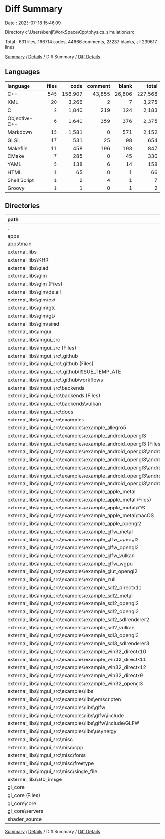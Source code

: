 # Diff Summary

Date : 2025-07-18 15:46:09

Directory c:\\Users\\benji\\WorkSpace\\Cpp\\physics_simulation\\src

Total : 631 files,  166714 codes, 44666 comments, 28237 blanks, all 239617 lines

[Summary](results.md) / [Details](details.md) / Diff Summary / [Diff Details](diff-details.md)

## Languages
| language | files | code | comment | blank | total |
| :--- | ---: | ---: | ---: | ---: | ---: |
| C++ | 545 | 156,907 | 43,855 | 26,806 | 227,568 |
| XML | 20 | 3,266 | 2 | 7 | 3,275 |
| C | 2 | 1,840 | 219 | 124 | 2,183 |
| Objective-C++ | 6 | 1,640 | 359 | 376 | 2,375 |
| Markdown | 15 | 1,581 | 0 | 571 | 2,152 |
| GLSL | 17 | 531 | 25 | 98 | 654 |
| Makefile | 11 | 458 | 196 | 193 | 847 |
| CMake | 7 | 285 | 0 | 45 | 330 |
| YAML | 5 | 138 | 6 | 14 | 158 |
| HTML | 1 | 65 | 0 | 1 | 66 |
| Shell Script | 1 | 2 | 4 | 1 | 7 |
| Groovy | 1 | 1 | 0 | 1 | 2 |

## Directories
| path | files | code | comment | blank | total |
| :--- | ---: | ---: | ---: | ---: | ---: |
| . | 631 | 166,714 | 44,666 | 28,237 | 239,617 |
| apps | 1 | 18 | 11 | 6 | 35 |
| apps\\main | 1 | 18 | 11 | 6 | 35 |
| external_libs | 596 | 166,139 | 44,630 | 28,139 | 238,908 |
| external_libs\\KHR | 2 | 117 | 165 | 31 | 313 |
| external_libs\\glad | 2 | 4,640 | 45 | 64 | 4,749 |
| external_libs\\glm | 429 | 43,530 | 13,260 | 10,353 | 67,143 |
| external_libs\\glm (Files) | 25 | 4,437 | 1,257 | 475 | 6,169 |
| external_libs\\glm\\detail | 62 | 17,223 | 1,103 | 3,069 | 21,395 |
| external_libs\\glm\\ext | 170 | 4,359 | 4,100 | 1,743 | 10,202 |
| external_libs\\glm\\gtc | 37 | 5,126 | 3,267 | 2,047 | 10,440 |
| external_libs\\glm\\gtx | 125 | 10,895 | 3,145 | 2,705 | 16,745 |
| external_libs\\glm\\simd | 10 | 1,490 | 388 | 314 | 2,192 |
| external_libs\\imgui | 16 | 45,885 | 10,931 | 6,558 | 63,374 |
| external_libs\\imgui_src | 145 | 66,123 | 18,944 | 10,272 | 95,339 |
| external_libs\\imgui_src (Files) | 11 | 43,747 | 10,446 | 6,293 | 60,486 |
| external_libs\\imgui_src\\.github | 6 | 141 | 6 | 18 | 165 |
| external_libs\\imgui_src\\.github (Files) | 2 | 4 | 0 | 5 | 9 |
| external_libs\\imgui_src\\.github\\ISSUE_TEMPLATE | 2 | 88 | 0 | 5 | 93 |
| external_libs\\imgui_src\\.github\\workflows | 2 | 49 | 6 | 8 | 63 |
| external_libs\\imgui_src\\backends | 42 | 10,547 | 2,425 | 1,580 | 14,552 |
| external_libs\\imgui_src\\backends (Files) | 39 | 10,513 | 2,421 | 1,570 | 14,504 |
| external_libs\\imgui_src\\backends\\vulkan | 3 | 34 | 4 | 10 | 48 |
| external_libs\\imgui_src\\docs | 6 | 1,392 | 0 | 480 | 1,872 |
| external_libs\\imgui_src\\examples | 73 | 9,201 | 5,824 | 1,664 | 16,689 |
| external_libs\\imgui_src\\examples\\example_allegro5 | 4 | 296 | 52 | 36 | 384 |
| external_libs\\imgui_src\\examples\\example_android_opengl3 | 4 | 296 | 73 | 83 | 452 |
| external_libs\\imgui_src\\examples\\example_android_opengl3 (Files) | 2 | 274 | 73 | 78 | 425 |
| external_libs\\imgui_src\\examples\\example_android_opengl3\\android | 2 | 22 | 0 | 5 | 27 |
| external_libs\\imgui_src\\examples\\example_android_opengl3\\android (Files) | 1 | 1 | 0 | 1 | 2 |
| external_libs\\imgui_src\\examples\\example_android_opengl3\\android\\app | 1 | 21 | 0 | 4 | 25 |
| external_libs\\imgui_src\\examples\\example_android_opengl3\\android\\app\\src | 1 | 21 | 0 | 4 | 25 |
| external_libs\\imgui_src\\examples\\example_android_opengl3\\android\\app\\src\\main | 1 | 21 | 0 | 4 | 25 |
| external_libs\\imgui_src\\examples\\example_apple_metal | 4 | 341 | 52 | 78 | 471 |
| external_libs\\imgui_src\\examples\\example_apple_metal (Files) | 2 | 223 | 50 | 76 | 349 |
| external_libs\\imgui_src\\examples\\example_apple_metal\\iOS | 1 | 26 | 1 | 1 | 28 |
| external_libs\\imgui_src\\examples\\example_apple_metal\\macOS | 1 | 92 | 1 | 1 | 94 |
| external_libs\\imgui_src\\examples\\example_apple_opengl2 | 1 | 160 | 44 | 53 | 257 |
| external_libs\\imgui_src\\examples\\example_glfw_metal | 2 | 131 | 47 | 47 | 225 |
| external_libs\\imgui_src\\examples\\example_glfw_opengl2 | 3 | 313 | 74 | 48 | 435 |
| external_libs\\imgui_src\\examples\\example_glfw_opengl3 | 3 | 345 | 81 | 49 | 475 |
| external_libs\\imgui_src\\examples\\example_glfw_vulkan | 3 | 642 | 82 | 82 | 806 |
| external_libs\\imgui_src\\examples\\example_glfw_wgpu | 3 | 359 | 53 | 73 | 485 |
| external_libs\\imgui_src\\examples\\example_glut_opengl2 | 3 | 311 | 70 | 46 | 427 |
| external_libs\\imgui_src\\examples\\example_null | 2 | 85 | 21 | 25 | 131 |
| external_libs\\imgui_src\\examples\\example_sdl2_directx11 | 2 | 344 | 53 | 36 | 433 |
| external_libs\\imgui_src\\examples\\example_sdl2_metal | 2 | 142 | 50 | 46 | 238 |
| external_libs\\imgui_src\\examples\\example_sdl2_opengl2 | 4 | 346 | 67 | 55 | 468 |
| external_libs\\imgui_src\\examples\\example_sdl2_opengl3 | 4 | 402 | 80 | 64 | 546 |
| external_libs\\imgui_src\\examples\\example_sdl2_sdlrenderer2 | 4 | 345 | 68 | 54 | 467 |
| external_libs\\imgui_src\\examples\\example_sdl2_vulkan | 2 | 616 | 81 | 72 | 769 |
| external_libs\\imgui_src\\examples\\example_sdl3_opengl3 | 4 | 388 | 72 | 58 | 518 |
| external_libs\\imgui_src\\examples\\example_sdl3_sdlrenderer3 | 3 | 333 | 61 | 43 | 437 |
| external_libs\\imgui_src\\examples\\example_win32_directx10 | 2 | 353 | 55 | 40 | 448 |
| external_libs\\imgui_src\\examples\\example_win32_directx11 | 2 | 355 | 55 | 40 | 450 |
| external_libs\\imgui_src\\examples\\example_win32_directx12 | 2 | 531 | 60 | 73 | 664 |
| external_libs\\imgui_src\\examples\\example_win32_directx9 | 2 | 350 | 53 | 38 | 441 |
| external_libs\\imgui_src\\examples\\example_win32_opengl3 | 2 | 327 | 51 | 37 | 415 |
| external_libs\\imgui_src\\examples\\libs | 6 | 1,090 | 4,369 | 388 | 5,847 |
| external_libs\\imgui_src\\examples\\libs\\emscripten | 2 | 76 | 25 | 3 | 104 |
| external_libs\\imgui_src\\examples\\libs\\glfw | 2 | 552 | 3,913 | 220 | 4,685 |
| external_libs\\imgui_src\\examples\\libs\\glfw\\include | 2 | 552 | 3,913 | 220 | 4,685 |
| external_libs\\imgui_src\\examples\\libs\\glfw\\include\\GLFW | 2 | 552 | 3,913 | 220 | 4,685 |
| external_libs\\imgui_src\\examples\\libs\\usynergy | 2 | 462 | 431 | 165 | 1,058 |
| external_libs\\imgui_src\\misc | 7 | 1,095 | 243 | 237 | 1,575 |
| external_libs\\imgui_src\\misc\\cpp | 2 | 70 | 18 | 20 | 108 |
| external_libs\\imgui_src\\misc\\fonts | 1 | 283 | 43 | 63 | 389 |
| external_libs\\imgui_src\\misc\\freetype | 3 | 725 | 174 | 149 | 1,048 |
| external_libs\\imgui_src\\misc\\single_file | 1 | 17 | 8 | 5 | 30 |
| external_libs\\stb_image | 2 | 5,844 | 1,285 | 861 | 7,990 |
| gl_core | 19 | 58 | 0 | 3 | 61 |
| gl_core (Files) | 9 | -500 | -45 | -109 | -654 |
| gl_core\\core | 7 | 328 | 42 | 67 | 437 |
| gl_core\\servers | 3 | 230 | 3 | 45 | 278 |
| shader_source | 15 | 499 | 25 | 89 | 613 |

[Summary](results.md) / [Details](details.md) / Diff Summary / [Diff Details](diff-details.md)